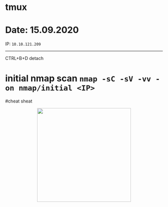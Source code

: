 # tmux

# Date: 15.09.2020

IP: `10.10.121.209`

------
CTRL+B+D detach

# initial nmap scan `nmap -sC -sV -vv -on nmap/initial <IP>`


#cheat sheat
<p align="center">
  <img height="300" src="https://github.com/sineczek/TryHackMe/blob/master/tmux_cheatsheet.png">
</p>